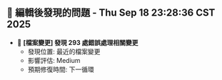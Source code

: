 ## 🚨 編輯後發現的問題 - Thu Sep 18 23:28:36 CST 2025

- 🔄 **[檔案變更] 發現      293 處錯誤處理相關變更**
  - 發現位置: 最近的檔案變更
  - 影響評估: Medium
  - 預期修復時間: 下一循環

